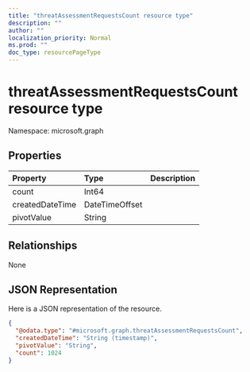```yaml
---
title: "threatAssessmentRequestsCount resource type"
description: ""
author: ""
localization_priority: Normal
ms.prod: ""
doc_type: resourcePageType
---
```


# threatAssessmentRequestsCount resource type


Namespace: microsoft.graph



## Properties
|Property|Type|Description|
|:---|:---|:---|
|count|Int64||
|createdDateTime|DateTimeOffset||
|pivotValue|String||

## Relationships
None

## JSON Representation
Here is a JSON representation of the resource.
<!-- {
  "blockType": "resource",
  "@odata.type": "microsoft.graph.threatAssessmentRequestsCount"
}
-->
``` json
{
  "@odata.type": "#microsoft.graph.threatAssessmentRequestsCount",
  "createdDateTime": "String (timestamp)",
  "pivotValue": "String",
  "count": 1024
}
```

